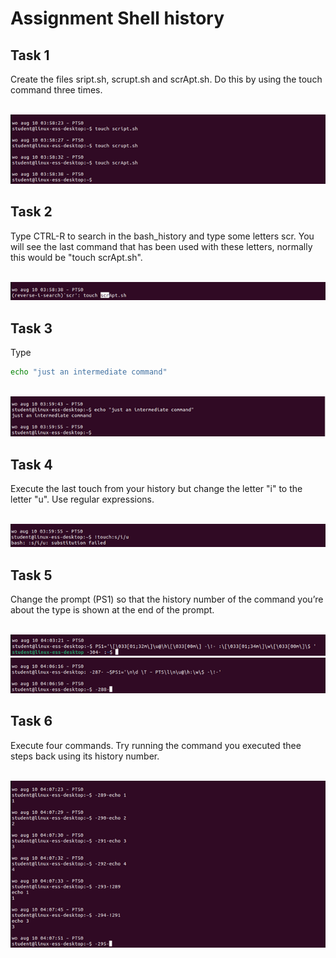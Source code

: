 # Assignment Shell history

## Task 1
Create the files sript.sh, scrupt.sh and scrApt.sh. Do this by using the touch command three times. 

<br/>![](images/2022-08-15-15-02-23.png)

## Task 2
Type CTRL-R to search in the bash_history and type some letters scr. You will see the last command that has been used with these letters, normally this would be "touch scrApt.sh".

<br/>![](images/2022-08-15-15-02-45.png)

## Task 3
Type
```bash
echo "just an intermediate command"
```
<br/>![](images/2022-08-15-15-03-15.png)


## Task 4
Execute the last touch from your history but change the letter "i" to the letter "u". Use regular expressions. 

<br/>![](images/2022-08-15-15-03-28.png)

## Task 5
Change the prompt (PS1) so that the history number of the command you’re about the type is shown at the end of the prompt. 

<br/>![](images/2022-08-15-15-03-40.png)
<br/>![](images/2022-08-15-15-03-44.png)


## Task 6

Execute four commands. Try running the command you executed thee steps back using its history number.

<br/>![](images/2022-08-15-15-03-57.png)
